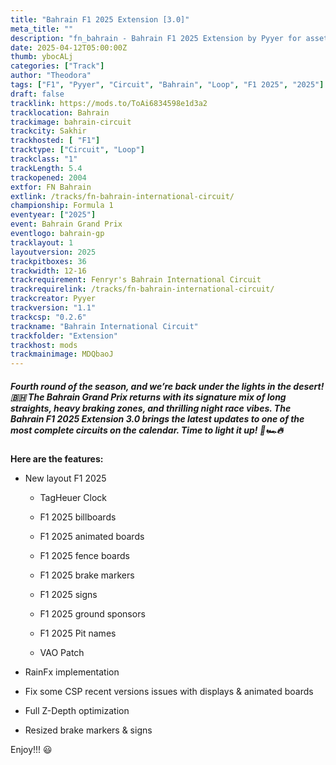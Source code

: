 ```yaml
---
title: "Bahrain F1 2025 Extension [3.0]"
meta_title: ""
description: "fn_bahrain - Bahrain F1 2025 Extension by Pyyer for assetto corsa"
date: 2025-04-12T05:00:00Z
thumb: ybocALj
categories: ["Track"]
author: "Theodora"
tags: ["F1", "Pyyer", "Circuit", "Bahrain", "Loop", "F1 2025", "2025"]
draft: false
tracklink: https://mods.to/ToAi6834598e1d3a2
tracklocation: Bahrain
trackimage: bahrain-circuit
trackcity: Sakhir
trackhosted: [ "F1"]
tracktype: ["Circuit", "Loop"]
trackclass: "1" 
trackLength: 5.4
trackopened: 2004
extfor: FN Bahrain
extlink: /tracks/fn-bahrain-international-circuit/
championship: Formula 1
eventyear: ["2025"]
event: Bahrain Grand Prix
eventlogo: bahrain-gp
tracklayout: 1
layoutversion: 2025
trackpitboxes: 36
trackwidth: 12-16
trackrequirement: Fenryr's Bahrain International Circuit
trackrequirelink: /tracks/fn-bahrain-international-circuit/
trackcreator: Pyyer
trackversion: "1.1"
trackcsp: "0.2.6"
trackname: "Bahrain International Circuit"
trackfolder: "Extension"
trackhost: mods
trackmainimage: MDQbaoJ
---
```


##### Fourth round of the season, and we’re back under the lights in the desert! 🇧🇭 The Bahrain Grand Prix returns with its signature mix of long straights, heavy braking zones, and thrilling night race vibes. The Bahrain F1 2025 Extension 3.0 brings the latest updates to one of the most complete circuits on the calendar. Time to light it up! 🌙🏎️🔥	

**Here are the features:**

- New layout F1 2025
  - TagHeuer Clock

  - F1 2025 billboards

  - F1 2025 animated boards

  - F1 2025 fence boards

  - F1 2025 brake markers

  - F1 2025 signs

  - F1 2025 ground sponsors

  - F1 2025 Pit names

  - VAO Patch

- RainFx implementation

- Fix some CSP recent versions issues with displays & animated boards

- Full Z-Depth optimization

- Resized brake markers & signs


Enjoy!!! 😃
